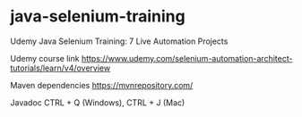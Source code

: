 # java-selenium-training
Udemy Java Selenium Training: 7 Live Automation Projects

Udemy course link https://www.udemy.com/selenium-automation-architect-tutorials/learn/v4/overview

Maven dependencies https://mvnrepository.com/

Javadoc CTRL + Q (Windows), CTRL + J (Mac)
